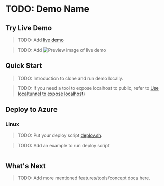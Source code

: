 # TODO: Demo Name

## Try Live Demo

> TODO: Add [live demo](live-demo-link)

> TODO: Add  ![Preview image of live demo](https://link)

## Quick Start

> TODO: Introduction to clone and run demo locally.

> TODO: If you need a tool to expose localhost to public, refer to [Use localtunnel to expose localhost](https://github.com/Azure/azure-webpubsub/tree/main/samples/javascript/scoreboard#use-localtunnel-to-expose-localhost))

## Deploy to Azure

### Linux

> TODO: Put your deploy script [deploy.sh](./deploy/deploy.sh).

> TODO: Add an example to run deploy script
```bash

```

## What's Next

> TODO: Add more mentioned features/tools/concept docs here. 